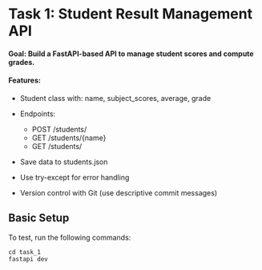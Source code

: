 # Task 1: Student Result Management API

#### Goal: Build a FastAPI-based API to manage student scores and compute grades.

#### Features:

- Student class with: name, subject_scores, average, grade
- Endpoints:

    * POST /students/
    * GET /students/{name}
    * GET /students/
- Save data to students.json
- Use try-except for error handling
- Version control with Git (use descriptive commit messages)

## Basic Setup

To test, run the following commands:

    cd task_1
    fastapi dev
